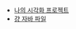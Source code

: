 - [나의 시각화 프로젝트](https://jiyeon981225.github.io/1017-tacademy/)
- [걍 자바 파일](https://jiyeon981225.github.io/1017-tacademy/chapter5.html)